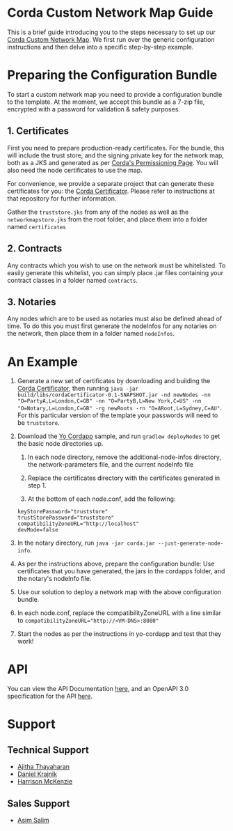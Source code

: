 # Corda Custom Network Map Guide

This is a brief guide introducing you to the steps necessary to set up our [Corda Custom Network Map](https://azuremarketplace.microsoft.com/en-us/marketplace/apps/bcs-technology.bcs-corda-netmap?tab=Overview). We first run over the generic configuration instructions and then delve into a specific step-by-step example.

# Preparing the Configuration Bundle

To start a custom network map you need to provide a configuration bundle to the template. At the moment, we accept this bundle as a 7-zip file, encrypted with a password for validation & safety purposes. 

## 1. Certificates

First you need to prepare production-ready certificates. For the bundle, this will include the trust store, and the signing private key for the network map, both as a JKS and generated as per [Corda's Permissioning Page](https://docs.corda.net/releases/release-V3.1/permissioning.html). You will also need the node certificates to use the map.

For convenience, we provide a separate project that can generate these certificates for you: the [Corda Certificator](https://github.com/BCSTech-CordaTeam/cordaCertificator). Please refer to instructions at that repository for further information.

Gather the `truststore.jks` from any of the nodes as well as the `networkmapstore.jks` from the root folder, and place them into a folder named `certificates`

## 2. Contracts

Any contracts which you wish to use on the network must be whitelisted. To easily generate this whitelist, you can simply place  .jar files containing your contract classes in a folder named `contracts`.

## 3. Notaries

Any nodes which are to be used as notaries must also be defined ahead of time. To do this you must first generate the nodeInfos for any notaries on the network, then place them in a folder named `nodeInfos`.

# An Example

1. Generate a new set of certificates by downloading and building the [Corda Certificator](https://github.com/BCSTech-CordaTeam/cordaCertificator), then running `java -jar build/libs/cordaCertificator-0.1-SNAPSHOT.jar -nd newNodes -nn "O=PartyA,L=London,C=GB" -nn "O=PartyB,L=New York,C=US" -nn "O=Notary,L=London,C=GB" -rg newRoots -rn "O=ARoot,L=Sydney,C=AU"`. For this particular version of the template your passwords will need to be `truststore`.
 
2. Download the [Yo Cordapp]() sample, and run `gradlew deployNodes` to get the basic node directories up.
 
   1. In each node directory, remove the additional-node-infos directory, the network-parameters file, and the current nodeInfo file
   
   2. Replace the certificates directory with the certificates generated in step 1.
   
   3. At the bottom of each node.conf, add the following:
   ```
   keyStorePassword="truststore"
   trustStorePassword="truststore"
   compatibilityZoneURL="http://localhost"
   devMode=false
   ```
 
3. In the notary directory, run `java -jar corda.jar --just-generate-node-info`.

4. As per the instructions above, prepare the configuration bundle: Use certificates that you have generated, the jars in the cordapps folder, and the notary's nodeInfo file.

5. Use our solution to deploy a network map with the above configuration bundle.

6. In each node.conf, replace the compatibilityZoneURL with a line similar to `compatibilityZoneURL="http://<VM-DNS>:8080"`

7. Start the nodes as per the instructions in yo-cordapp and test that they work!

# API

You can view the API Documentation [here](./openapi.html), and an OpenAPI 3.0 specification for the API [here](./cordanetworkmapapi.yaml).

# Support

## Technical Support

 * [Ajitha Thayaharan](mailto:Ajitha.Thayaharan@bcstechnology.com.au)
 * [Daniel Krajnik](mailto:Daniel.Krajnik@bcstechnology.com.au)
 * [Harrison McKenzie](mailto:Harrison.McKenzie@bcstechnology.com.au)

## Sales Support

 * [Asim Salim](mailto:Asim.Salim@bcstechnology.com.au)

